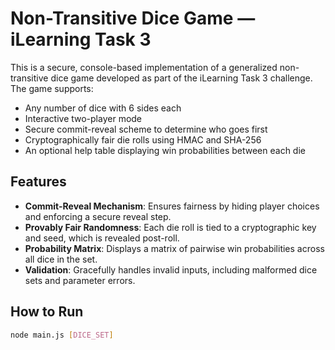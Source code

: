 # Non-Transitive Dice Game — iLearning Task 3

This is a secure, console-based implementation of a generalized non-transitive dice game developed as part of the iLearning Task 3 challenge. The game supports:

- Any number of dice with 6 sides each
- Interactive two-player mode
- Secure commit-reveal scheme to determine who goes first
- Cryptographically fair die rolls using HMAC and SHA-256
- An optional help table displaying win probabilities between each die

## Features

- **Commit-Reveal Mechanism**: Ensures fairness by hiding player choices and enforcing a secure reveal step.
- **Provably Fair Randomness**: Each die roll is tied to a cryptographic key and seed, which is revealed post-roll.
- **Probability Matrix**: Displays a matrix of pairwise win probabilities across all dice in the set.
- **Validation**: Gracefully handles invalid inputs, including malformed dice sets and parameter errors.

## How to Run

```bash
node main.js [DICE_SET]
